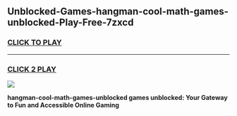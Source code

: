 
## Unblocked-Games-hangman-cool-math-games-unblocked-Play-Free-7zxcd
<h3>
<a href="https://premium76.site?title=hangman-cool-math-games-unblocked&ref=23A">CLICK TO PLAY</a></h3>
<hr>

<h3>
<a href="https://premium76.site?title=hangman-cool-math-games-unblocked&ref=23A">CLICK 2 PLAY</a>
  
</h3>

<a href="https://premium76.site?title=hangman-cool-math-games-unblocked&ref=23A"><img src="https://clearcache.store/games.png"></a>


**hangman-cool-math-games-unblocked games unblocked: Your Gateway to Fun and Accessible Online Gaming**
